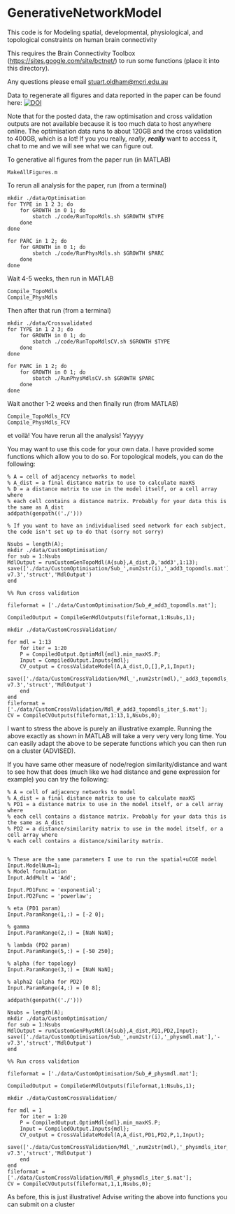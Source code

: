 # GenerativeNetworkModel

This code is for Modeling spatial, developmental, physiological, and topological constraints on human brain connectivity

This requires the Brain Connectivity Toolbox (https://sites.google.com/site/bctnet/) to run some functions (place it into this directory).

Any questions please email stuart.oldham@mcri.edu.au

Data to regenerate all figures and data reported in the paper can be found here:
[![DOI](https://zenodo.org/badge/DOI/10.5281/zenodo.6341625.svg)](https://doi.org/10.5281/zenodo.6341625)

Note that for the posted data, the raw optimisation and cross validation outputs are not available because it is too much data to host anywhere online. The optimisation data runs to about 120GB and the cross validation to 400GB, which is a lot! If you you really, *really*, ***really*** want to access it, chat to me and we will see what we can figure out.

To generative all figures from the paper run (in MATLAB)

```
MakeAllFigures.m
```

To rerun all analysis for the paper, run (from a terminal)

```
mkdir ./data/Optimisation
for TYPE in 1 2 3; do
    for GROWTH in 0 1; do
        sbatch ./code/RunTopoMdls.sh $GROWTH $TYPE
    done
done

for PARC in 1 2; do
    for GROWTH in 0 1; do
        sbatch ./code/RunPhysMdls.sh $GROWTH $PARC
    done
done
```

Wait 4-5 weeks, then run in MATLAB


```
Compile_TopoMdls
Compile_PhysMdls
```

Then after that run (from a terminal)

```
mkdir ./data/Crossvalidated
for TYPE in 1 2 3; do
    for GROWTH in 0 1; do
        sbatch ./code/RunTopoMdlsCV.sh $GROWTH $TYPE
    done
done

for PARC in 1 2; do
    for GROWTH in 0 1; do
        sbatch ./RunPhysMdlsCV.sh $GROWTH $PARC
    done
done
```

Wait another 1-2 weeks and then finally run (from MATLAB)

```
Compile_TopoMdls_FCV
Compile_PhysMdls_FCV
```

et voilà! You have rerun all the analysis! Yayyyy

You may want to use this code for your own data. I have provided some functions which allow you to do so. For topological models, you can do the following:

```
% A = cell of adjacency networks to model
% A_dist = a final distance matrix to use to calculate maxKS
% D = a distance matrix to use in the model itself, or a cell array where 
% each cell contains a distance matrix. Probably for your data this is the same as A_dist
addpath(genpath(('./')))

% If you want to have an individualised seed network for each subject, the code isn't set up to do that (sorry not sorry)

Nsubs = length(A);
mkdir ./data/CustomOptimisation/
for sub = 1:Nsubs
MdlOutput = runCustomGenTopoMdl(A{sub},A_dist,D,'add3',1:13);
save(['./data/CustomOptimisation/Sub_',num2str(i),'_add3_topomdls.mat'],'-v7.3','struct','MdlOutput')
end

%% Run cross validation

fileformat = ['./data/CustomOptimisation/Sub_#_add3_topomdls.mat'];
        
CompiledOutput = CompileGenMdlOutputs(fileformat,1:Nsubs,1);

mkdir ./data/CustomCrossValidation/

for mdl = 1:13
    for iter = 1:20
    P = CompiledOutput.OptimMdl{mdl}.min_maxKS.P;
    Input = CompiledOutput.Inputs{mdl};
    CV_output = CrossValidateModel(A,A_dist,D,[],P,1,Input);
    save(['./data/CustomCrossValidation/Mdl_',num2str(mdl),'_add3_topomdls_iter_',num2str(iter),'.mat'],'-v7.3','struct','MdlOutput')
    end
end
fileformat = ['./data/CustomCrossValidation/Mdl_#_add3_topomdls_iter_$.mat'];
CV = CompileCVOutputs(fileformat,1:13,1,Nsubs,0);
```
I want to stress the above is purely an illustrative example. Running the above exactly as shown in MATLAB will take a very very very long time. You can easily adapt the above to be seperate functions which you can then run on a cluster (ADVISED).

If you have same other measure of node/region similarity/distance and want to see how that does (much like we had distance and gene expression for example) you can try the following:

```
% A = cell of adjacency networks to model
% A_dist = a final distance matrix to use to calculate maxKS
% PD1 = a distance matrix to use in the model itself, or a cell array where 
% each cell contains a distance matrix. Probably for your data this is the same as A_dist
% PD2 = a distance/similarity matrix to use in the model itself, or a cell array where 
% each cell contains a distance/similarity matrix.


% These are the same parameters I use to run the spatial+uCGE model
Input.ModelNum=1;
% Model formulation
Input.AddMult = 'Add';

Input.PD1Func = 'exponential';
Input.PD2Func = 'powerlaw';

% eta (PD1 param)
Input.ParamRange(1,:) = [-2 0];

% gamma
Input.ParamRange(2,:) = [NaN NaN];

% lambda (PD2 param)
Input.ParamRange(5,:) = [-50 250];

% alpha (for topology)
Input.ParamRange(3,:) = [NaN NaN];

% alpha2 (alpha for PD2)
Input.ParamRange(4,:) = [0 8];

addpath(genpath(('./')))

Nsubs = length(A);
mkdir ./data/CustomOptimisation/
for sub = 1:Nsubs
MdlOutput = runCustomGenPhysMdl(A{sub},A_dist,PD1,PD2,Input);
save(['./data/CustomOptimisation/Sub_',num2str(i),'_physmdl.mat'],'-v7.3','struct','MdlOutput')
end

%% Run cross validation

fileformat = ['./data/CustomOptimisation/Sub_#_physmdl.mat'];
        
CompiledOutput = CompileGenMdlOutputs(fileformat,1:Nsubs,1);

mkdir ./data/CustomCrossValidation/

for mdl = 1
    for iter = 1:20
    P = CompiledOutput.OptimMdl{mdl}.min_maxKS.P;
    Input = CompiledOutput.Inputs{mdl};
    CV_output = CrossValidateModel(A,A_dist,PD1,PD2,P,1,Input);
    save(['./data/CustomCrossValidation/Mdl_',num2str(mdl),'_physmdls_iter_',num2str(iter),'.mat'],'-v7.3','struct','MdlOutput')
    end
end
fileformat = ['./data/CustomCrossValidation/Mdl_#_physmdls_iter_$.mat'];
CV = CompileCVOutputs(fileformat,1,1,Nsubs,0);

```
As before, this is just illustrative! Advise writing the above into functions you can submit on a cluster
